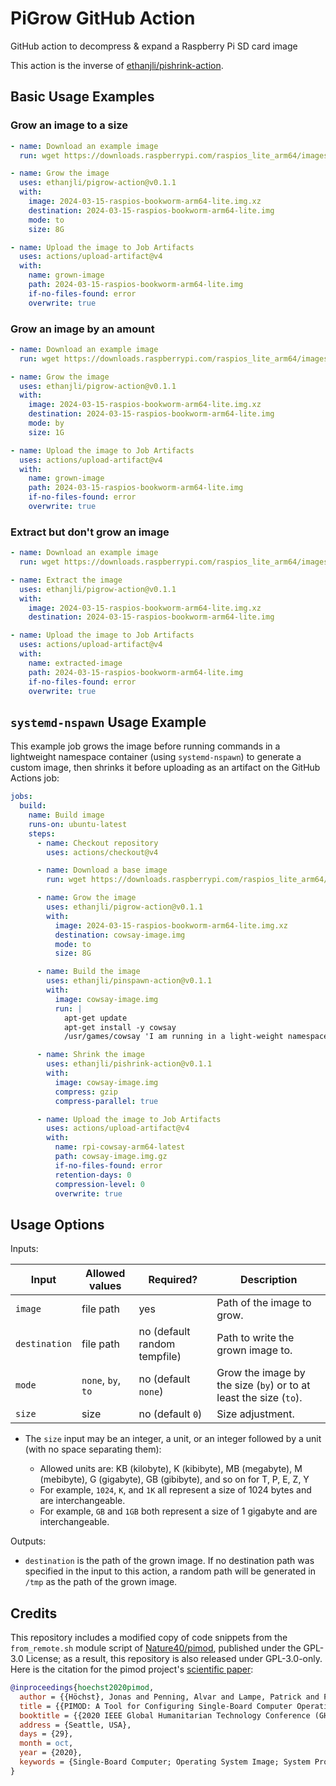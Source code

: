 # PiGrow GitHub Action

GitHub action to decompress & expand a Raspberry Pi SD card image

This action is the inverse of [ethanjli/pishrink-action](https://github.com/ethanjli/pishrink-action).

## Basic Usage Examples

### Grow an image to a size

```yaml
- name: Download an example image
  run: wget https://downloads.raspberrypi.com/raspios_lite_arm64/images/raspios_lite_arm64-2024-03-15/2024-03-15-raspios-bookworm-arm64-lite.img.xz

- name: Grow the image
  uses: ethanjli/pigrow-action@v0.1.1
  with:
    image: 2024-03-15-raspios-bookworm-arm64-lite.img.xz
    destination: 2024-03-15-raspios-bookworm-arm64-lite.img
    mode: to
    size: 8G

- name: Upload the image to Job Artifacts
  uses: actions/upload-artifact@v4
  with:
    name: grown-image
    path: 2024-03-15-raspios-bookworm-arm64-lite.img
    if-no-files-found: error
    overwrite: true
```

### Grow an image by an amount

```yaml
- name: Download an example image
  run: wget https://downloads.raspberrypi.com/raspios_lite_arm64/images/raspios_lite_arm64-2024-03-15/2024-03-15-raspios-bookworm-arm64-lite.img.xz

- name: Grow the image
  uses: ethanjli/pigrow-action@v0.1.1
  with:
    image: 2024-03-15-raspios-bookworm-arm64-lite.img.xz
    destination: 2024-03-15-raspios-bookworm-arm64-lite.img
    mode: by
    size: 1G

- name: Upload the image to Job Artifacts
  uses: actions/upload-artifact@v4
  with:
    name: grown-image
    path: 2024-03-15-raspios-bookworm-arm64-lite.img
    if-no-files-found: error
    overwrite: true
```

### Extract but don't grow an image

```yaml
- name: Download an example image
  run: wget https://downloads.raspberrypi.com/raspios_lite_arm64/images/raspios_lite_arm64-2024-03-15/2024-03-15-raspios-bookworm-arm64-lite.img.xz

- name: Extract the image
  uses: ethanjli/pigrow-action@v0.1.1
  with:
    image: 2024-03-15-raspios-bookworm-arm64-lite.img.xz
    destination: 2024-03-15-raspios-bookworm-arm64-lite.img

- name: Upload the image to Job Artifacts
  uses: actions/upload-artifact@v4
  with:
    name: extracted-image
    path: 2024-03-15-raspios-bookworm-arm64-lite.img
    if-no-files-found: error
    overwrite: true
```

## `systemd-nspawn` Usage Example

This example job grows the image before running commands in a lightweight namespace container
(using `systemd-nspawn`) to generate a custom image, then shrinks it before uploading as an artifact
on the GitHub Actions job:

```yaml
jobs:
  build:
    name: Build image
    runs-on: ubuntu-latest
    steps:
      - name: Checkout repository
        uses: actions/checkout@v4

      - name: Download a base image
        run: wget https://downloads.raspberrypi.com/raspios_lite_arm64/images/raspios_lite_arm64-2024-03-15/2024-03-15-raspios-bookworm-arm64-lite.img.xz

      - name: Grow the image
        uses: ethanjli/pigrow-action@v0.1.1
        with:
          image: 2024-03-15-raspios-bookworm-arm64-lite.img.xz
          destination: cowsay-image.img
          mode: to
          size: 8G

      - name: Build the image
        uses: ethanjli/pinspawn-action@v0.1.1
        with:
          image: cowsay-image.img
          run: |
            apt-get update
            apt-get install -y cowsay
            /usr/games/cowsay 'I am running in a light-weight namespace container!'

      - name: Shrink the image
        uses: ethanjli/pishrink-action@v0.1.1
        with:
          image: cowsay-image.img
          compress: gzip
          compress-parallel: true

      - name: Upload the image to Job Artifacts
        uses: actions/upload-artifact@v4
        with:
          name: rpi-cowsay-arm64-latest
          path: cowsay-image.img.gz
          if-no-files-found: error
          retention-days: 0
          compression-level: 0
          overwrite: true
```

## Usage Options

Inputs:

| Input         | Allowed values     | Required?                    | Description                                                       |
|---------------|--------------------|------------------------------|-------------------------------------------------------------------|
| `image`       | file path          | yes                          | Path of the image to grow.                                        |
| `destination` | file path          | no (default random tempfile) | Path to write the grown image to.                                 |
| `mode`        | `none`, `by`, `to` | no (default `none`)          | Grow the image by the size (`by`) or to at least the size (`to`). |
| `size`        | size               | no (default `0`)             | Size adjustment.                                                  |

- The `size` input may be an integer, a unit, or an integer followed by a unit (with no space separating them):

  - Allowed units are: KB (kilobyte), K (kibibyte), MB (megabyte), M (mebibyte), G (gigabyte), GB (gibibyte), and so on for T, P, E, Z, Y
  - For example, `1024`, `K`, and `1K` all represent a size of 1024 bytes and are interchangeable.
  - For example, `GB` and `1GB` both represent a size of 1 gigabyte and are interchangeable.

Outputs:

- `destination` is the path of the grown image. If no destination path was specified in the input
  to this action, a random path will be generated in `/tmp` as the path of the grown image.

## Credits

This repository includes a modified copy of code snippets from the `from_remote.sh` module script of
[Nature40/pimod](https://github.com/Nature40/pimod), published under the GPL-3.0 License; as a
result, this repository is also released under GPL-3.0-only. Here is the citation for the pimod
project's [scientific paper](https://jonashoechst.de/assets/papers/hoechst2020pimod.pdf):

```bibtex
@inproceedings{hoechst2020pimod,
  author = {{Höchst}, Jonas and Penning, Alvar and Lampe, Patrick and Freisleben, Bernd},
  title = {{PIMOD: A Tool for Configuring Single-Board Computer Operating System Images}},
  booktitle = {{2020 IEEE Global Humanitarian Technology Conference (GHTC 2020)}},
  address = {Seattle, USA},
  days = {29},
  month = oct,
  year = {2020},
  keywords = {Single-Board Computer; Operating System Image; System Provisioning},
}
```
